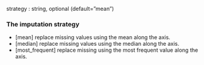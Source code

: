 strategy : string, optional (default=”mean”)

###  The imputation strategy

* [mean] replace missing values using the mean along the axis.
* [median] replace missing values using the median along the axis.
* [most_frequent] replace missing using the most frequent value along the axis.


